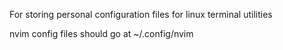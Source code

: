 For storing personal configuration files for linux terminal utilities

nvim config files should go at ~/.config/nvim
